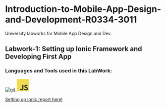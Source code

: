 # Introduction-to-Mobile-App-Design-and-Development-R0334-3011
University labworks for Mobile App Design and Dev.


## Labwork-1: Setting up Ionic Framework and Developing First App 
<h3 align="left">Languages and Tools used in this LabWork:</h3>
<p align="left"> <a href="https://git-scm.com/" target="_blank" rel="noreferrer"> <img src="https://www.vectorlogo.zone/logos/git-scm/git-scm-icon.svg" alt="git" width="40" height="40"/> </a> <a href="https://developer.mozilla.org/en-US/docs/Web/JavaScript" target="_blank" rel="noreferrer"> <img src="https://raw.githubusercontent.com/devicons/devicon/master/icons/javascript/javascript-original.svg" alt="javascript" width="40" height="40"/></a> </p> 

[Setting up Ionic report here!](https://github.com/karanxhagiulia/Labwork1/blob/main/Giulia_Karanxha_Mobile_Labwork-1.pdf)
